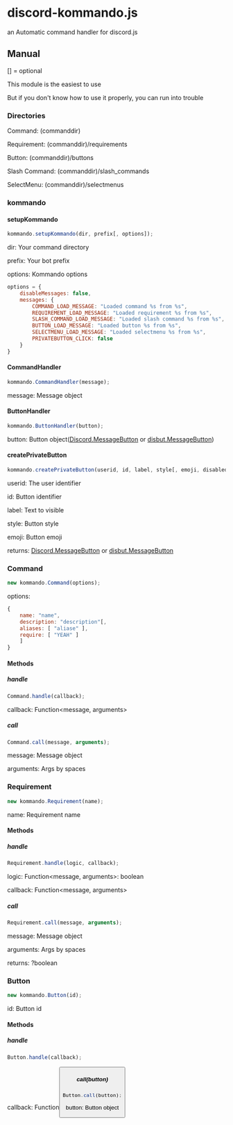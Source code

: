 # discord-kommando.js
an Automatic command handler for discord.js

## Manual
[] = optional

This module is the easiest to use

But if you don't know how to use it properly, you can run into trouble

### Directories
Command: (commanddir)

Requirement: (commanddir)/requirements

Button: (commanddir)/buttons

Slash Command: (commanddir)/slash_commands

SelectMenu: (commanddir)/selectmenus

### kommando
#### setupKommando
```js
kommando.setupKommando(dir, prefix[, options]);
```

dir: Your command directory

prefix: Your bot prefix

options: Kommando options

```js
options = {
    disableMessages: false,
    messages: {
        COMMAND_LOAD_MESSAGE: "Loaded command %s from %s",
        REQUIREMENT_LOAD_MESSAGE: "Loaded requirement %s from %s",
        SLASH_COMMAND_LOAD_MESSAGE: "Loaded slash command %s from %s",
        BUTTON_LOAD_MESSAGE: "Loaded button %s from %s",
        SELECTMENU_LOAD_MESSAGE: "Loaded selectmenu %s from %s",
        PRIVATEBUTTON_CLICK: false
    }
}
```

#### CommandHandler
```js
kommando.CommandHandler(message);
```

message: Message object

#### ButtonHandler
```js
kommando.ButtonHandler(button);
```

button: Button object([Discord.MessageButton](https://discord.js.org/#/docs/main/stable/class/MessageButton) or [disbut.MessageButton](https://github.com/discord-buttons/discord-buttons/blob/main/src/v12/Classes/MessageButton.js))

#### createPrivateButton
```js
kommando.createPrivateButton(userid, id, label, style[, emoji, disabled, url]);
```

userid: The user identifier

id: Button identifier

label: Text to visible

style: Button style

emoji: Button emoji

returns: [Discord.MessageButton](https://discord.js.org/#/docs/main/stable/class/MessageButton) or [disbut.MessageButton](https://github.com/discord-buttons/discord-buttons/blob/main/src/v12/Classes/MessageButton.js)

### Command
```js
new kommando.Command(options);
```

options: 

```js
{
    name: "name",
    description: "description"[,
    aliases: [ "aliase" ],
    require: [ "YEAH" ]
    ]
}
```

#### Methods
##### handle
```js
Command.handle(callback);
```

callback: Function<message, arguments>

##### call
```js
Command.call(message, arguments);
```

message: Message object

arguments: Args by spaces

### Requirement
```js
new kommando.Requirement(name);
```

name: Requirement name

#### Methods
##### handle
```js
Requirement.handle(logic, callback);
```

logic: Function<message, arguments>: boolean

callback: Function<message, arguments>

##### call
```js
Requirement.call(message, arguments);
```

message: Message object

arguments: Args by spaces

returns: ?boolean

### Button
```js
new kommando.Button(id);
```

id: Button id

#### Methods
##### handle
```js
Button.handle(callback);
```

callback: Function<button>

##### call(button)
```js
Button.call(button);
```

button: Button object